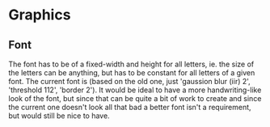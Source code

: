# Graphics

## Font

The font has to be of a fixed-width and height for all letters, ie. the size of the letters can be anything, but has to be constant for all letters of a given font. The current font is (based on the old one, just 'gaussion blur (iir) 2', 'threshold 112', 'border 2'). It would be ideal to have a more handwriting-like look of the font, but since that can be quite a bit of work to create and since the current one doesn't look all that bad a better font isn't a requirement, but would still be nice to have.